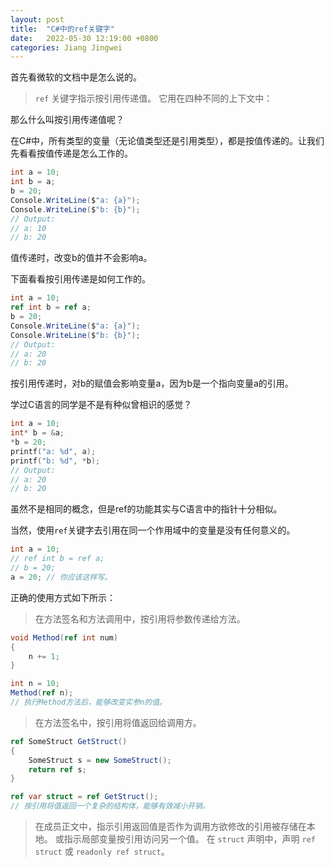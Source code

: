 ```yaml
---
layout: post
title:  "C#中的ref关键字"
date:   2022-05-30 12:19:00 +0800
categories: Jiang Jingwei
---
```

首先看微软的文档中是怎么说的。

> `ref` 关键字指示按引用传递值。 它用在四种不同的上下文中：

那么什么叫按引用传递值呢？

在C#中，所有类型的变量（无论值类型还是引用类型），都是按值传递的。让我们先看看按值传递是怎么工作的。

```csharp
int a = 10;
int b = a;
b = 20;
Console.WriteLine($"a: {a}");
Console.WriteLine($"b: {b}");
// Output: 
// a: 10
// b: 20
```
值传递时，改变b的值并不会影响a。

下面看看按引用传递是如何工作的。

```csharp
int a = 10;
ref int b = ref a;
b = 20;
Console.WriteLine($"a: {a}");
Console.WriteLine($"b: {b}");
// Output: 
// a: 20
// b: 20
```
按引用传递时，对b的赋值会影响变量a，因为b是一个指向变量a的引用。

学过C语言的同学是不是有种似曾相识的感觉？

```C
int a = 10;
int* b = &a;
*b = 20;
printf("a: %d", a);
printf("b: %d", *b);
// Output:
// a: 20
// b: 20
```
虽然不是相同的概念，但是ref的功能其实与C语言中的指针十分相似。

当然，使用`ref`关键字去引用在同一个作用域中的变量是没有任何意义的。

```csharp
int a = 10;
// ref int b = ref a;
// b = 20; 
a = 20; // 你应该这样写。
```

正确的使用方式如下所示：

> 在方法签名和方法调用中，按引用将参数传递给方法。

```csharp
void Method(ref int num)
{
    n += 1;
}

int n = 10;
Method(ref n);
// 执行Method方法后，能够改变实参n的值。
```

> 在方法签名中，按引用将值返回给调用方。

```csharp
ref SomeStruct GetStruct()
{
    SomeStruct s = new SomeStruct();
    return ref s;
}

ref var struct = ref GetStruct();
// 按引用将值返回一个复杂的结构体，能够有效减小开销。
```

> 在成员正文中，指示引用返回值是否作为调用方欲修改的引用被存储在本地。 或指示局部变量按引用访问另一个值。
> 在 `struct` 声明中，声明 `ref struct` 或 `readonly ref struct`。